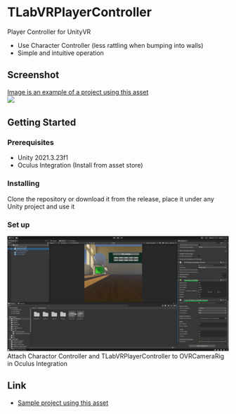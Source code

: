 # TLabVRPlayerController
Player Controller for UnityVR  
- Use Character Controller (less rattling when bumping into walls)  
- Simple and intuitive operation

## Screenshot
[Image is an example of a project using this asset](https://github.com/TLabAltoh/VR_Kensyu)  
<img src="Media/tlab-vrplayer-controller.gif" width="256">  

## Getting Started
### Prerequisites
- Unity 2021.3.23f1  
- Oculus Integration (Install from asset store)  
### Installing
Clone the repository or download it from the release, place it under any Unity project and use it
### Set up
![TLabVRPlayerController Capture](Media/set-up.png)  
Attach Charactor Controller and TLabVRPlayerController to OVRCameraRig in Oculus Integration
## Link
- [Sample project using this asset](https://github.com/TLabAltoh/VR_Kensyu)
